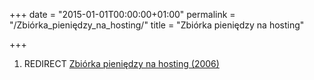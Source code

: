 +++
date = "2015-01-01T00:00:00+01:00"
permalink = "/Zbiórka_pieniędzy_na_hosting/"
title = "Zbiórka pieniędzy na hosting"

+++

1.  REDIRECT [Zbiórka pieniędzy na hosting (2006)](/Zbiórka_pieniędzy_na_hosting_(2006) "wikilink")
